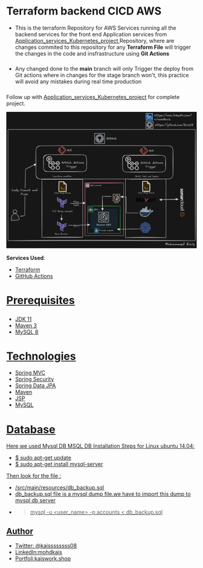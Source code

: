 # Terraform backend CICD AWS
* This is the terraform Repository for AWS Services running  all the backend services for the front end Application services from [Application_services_Kubernetes_project
](https://github.com/Kais18/Application_services_Kubernetes_project) Repository, where are changes commited to this repository for any **Terraform File** will trigger the changes in the code and insfrastructure
using **Git Actions** <br />
#####
* Any changed done to the **main** branch will only Trigger the deploy from Git actions where in changes for the stage branch won't, this practice will avoid any mistakes during real time production <br />
#####
Follow up with  [Application_services_Kubernetes_project](https://github.com/Kais18/Application_services_Kubernetes_project) for complete project.

![Architecture Diagram](gitaction_dark.png)

**Services Used**:

- <u> Terraform <u />
- <u> GitHub Actions <u />
  
# Prerequisites
#####
- JDK 11
- Maven 3
- MySQL 8 

# Technologies 
- Spring MVC
- Spring Security
- Spring Data JPA
- Maven
- JSP
- MySQL
# Database
Here,we used Mysql DB 
MSQL DB Installation Steps for Linux ubuntu 14.04:
- $ sudo apt-get update
- $ sudo apt-get install mysql-server

Then look for the file :
- /src/main/resources/db_backup.sql
- db_backup.sql file is a mysql dump file.we have to import this dump to mysql db server
- > mysql -u <user_name> -p accounts < db_backup.sql

  
## Author
- Twitter: [@kaissssssss08](https://twitter.com/kaissssssss08)
- LinkedIn:[mohdkais](https://www.linkedin.com/in/mohdkais/)
- Portfoli:[kaiswork.shop](https://www.kaiswork.shop)
